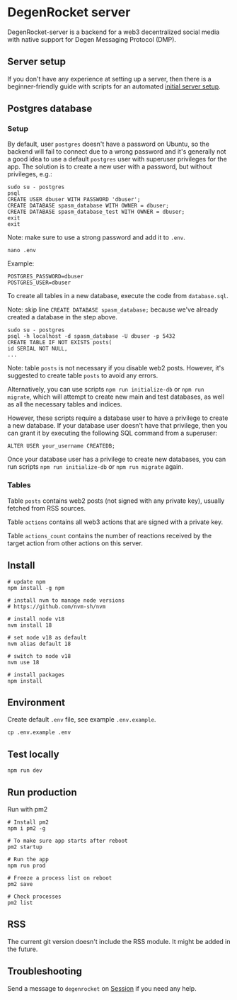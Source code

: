 # DegenRocket server

DegenRocket-server is a backend for a web3 decentralized social media with native support for Degen Messaging Protocol (DMP).

## Server setup

If you don't have any experience at setting up a server, then there is a beginner-friendly guide with scripts for an automated [initial server setup](https://github.com/degenrocket/degenrocket-scripts).


## Postgres database

### Setup

By default, user `postgres` doesn't have a password on Ubuntu, so the backend will fail to connect due to a wrong password and it's generally not a good idea to use a default `postgres` user with superuser privileges for the app. The solution is to create a new user with a password, but without privileges, e.g.:

```
sudo su - postgres
psql
CREATE USER dbuser WITH PASSWORD 'dbuser';
CREATE DATABASE spasm_database WITH OWNER = dbuser;
CREATE DATABASE spasm_database_test WITH OWNER = dbuser;
exit
exit
```

Note: make sure to use a strong password and add it to `.env`.

```
nano .env
```

Example:

```
POSTGRES_PASSWORD=dbuser
POSTGRES_USER=dbuser
```

To create all tables in a new database, execute the code from `database.sql`.

Note: skip line `CREATE DATABASE spasm_database;` because we've already created a database in the step above.

```
sudo su - postgres
psql -h localhost -d spasm_database -U dbuser -p 5432
CREATE TABLE IF NOT EXISTS posts(
id SERIAL NOT NULL,
...
```

Note: table `posts` is not necessary if you disable web2 posts. However, it's suggested to create table `posts` to avoid any errors.

Alternatively, you can use scripts `npm run initialize-db` or `npm run migrate`, which will attempt to create new main and test databases, as well as all the necessary tables and indices.

However, these scripts require a database user to have a privilege to create a new database. If your database user doesn't have that privilege, then you can grant it by executing the following SQL command from a superuser:

```
ALTER USER your_username CREATEDB;
```

Once your database user has a privilege to create new databases, you can run scripts `npm run initialize-db` or `npm run migrate` again.

### Tables

Table `posts` contains web2 posts (not signed with any private key), usually fetched from RSS sources.

Table `actions` contains all web3 actions that are signed with a private key.

Table `actions_count` contains the number of reactions received by the target action from other actions on this server.

## Install

```
# update npm
npm install -g npm

# install nvm to manage node versions
# https://github.com/nvm-sh/nvm

# install node v18
nvm install 18

# set node v18 as default
nvm alias default 18

# switch to node v18
nvm use 18

# install packages
npm install
```

## Environment

Create default `.env` file, see example `.env.example`.

```
cp .env.example .env
```

## Test locally

```
npm run dev
```

## Run production

Run with pm2

```
# Install pm2
npm i pm2 -g

# To make sure app starts after reboot
pm2 startup

# Run the app
npm run prod

# Freeze a process list on reboot
pm2 save

# Check processes
pm2 list
```

## RSS

The current git version doesn't include the RSS module. It might be added in the future.

## Troubleshooting

Send a message to `degenrocket` on [Session](https://getsession.org) if you need any help.

